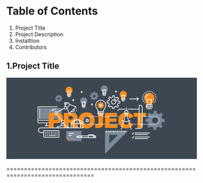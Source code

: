 # Table of Contents

1. Project Title
2. Project Description
3. Installtion
4. Contributors

## 1.Project Title

![](https://github.com/Alamin-Hossan/git-github-training/blob/main/GitImage.PNG?raw=true)

===============================================================================